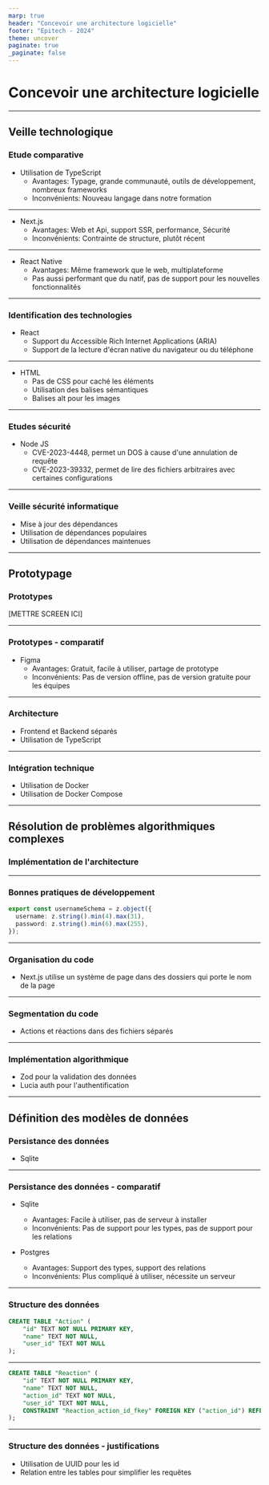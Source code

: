 ```yaml
---
marp: true
header: "Concevoir une architecture logicielle"
footer: "Epitech - 2024"
theme: uncover
paginate: true
_paginate: false
---
```


# Concevoir une architecture logicielle

---

## Veille technologique

### Etude comparative

- Utilisation de TypeScript
  - Avantages: Typage, grande communauté, outils de développement, nombreux frameworks
  - Inconvénients: Nouveau langage dans notre formation

---

- Next.js
  - Avantages: Web et Api, support SSR, performance, Sécurité
  - Inconvénients: Contrainte de structure, plutôt récent

---

- React Native
  - Avantages: Même framework que le web, multiplateforme
  - Pas aussi performant que du natif, pas de support pour les nouvelles fonctionnalités

---

### Identification des technologies

- React
  - Support du Accessible Rich Internet Applications (ARIA)
  - Support de la lecture d'écran native du navigateur ou du téléphone

---

- HTML
  - Pas de CSS pour caché les éléments
  - Utilisation des balises sémantiques
  - Balises alt pour les images

---

### Etudes sécurité

- Node JS
  - CVE-2023-4448, permet un DOS à cause d'une annulation de requête
  - CVE-2023-39332, permet de lire des fichiers arbitraires avec certaines configurations

---

### Veille sécurité informatique

- Mise à jour des dépendances
- Utilisation de dépendances populaires
- Utilisation de dépendances maintenues

---

## Prototypage

### Prototypes

[METTRE SCREEN ICI]

---

### Prototypes - comparatif

- Figma
  - Avantages: Gratuit, facile à utiliser, partage de prototype
  - Inconvénients: Pas de version offline, pas de version gratuite pour les équipes

---

### Architecture

- Frontend et Backend séparés
- Utilisation de TypeScript

---

### Intégration technique

- Utilisation de Docker
- Utilisation de Docker Compose

---

## Résolution de problèmes algorithmiques complexes

### Implémentation de l'architecture

---

### Bonnes pratiques de développement

```ts
export const usernameSchema = z.object({
  username: z.string().min(4).max(31),
  password: z.string().min(6).max(255),
});
```

---

### Organisation du code

- Next.js utilise un système de page dans des dossiers qui porte le nom de la page

---

### Segmentation du code

- Actions et réactions dans des fichiers séparés

---

### Implémentation algorithmique

- Zod pour la validation des données
- Lucia auth pour l'authentification

---

## Définition des modèles de données

### Persistance des données

- Sqlite

---

### Persistance des données - comparatif

- Sqlite

  - Avantages: Facile à utiliser, pas de serveur à installer
  - Inconvénients: Pas de support pour les types, pas de support pour les relations

- Postgres
  - Avantages: Support des types, support des relations
  - Inconvénients: Plus compliqué à utiliser, nécessite un serveur

---

### Structure des données

```sql
CREATE TABLE "Action" (
    "id" TEXT NOT NULL PRIMARY KEY,
    "name" TEXT NOT NULL,
    "user_id" TEXT NOT NULL
);
```

---

```sql
CREATE TABLE "Reaction" (
    "id" TEXT NOT NULL PRIMARY KEY,
    "name" TEXT NOT NULL,
    "action_id" TEXT NOT NULL,
    "user_id" TEXT NOT NULL,
    CONSTRAINT "Reaction_action_id_fkey" FOREIGN KEY ("action_id") REFERENCES "Action" ("id")
);
```

---

### Structure des données - justifications

- Utilisation de UUID pour les id
- Relation entre les tables pour simplifier les requêtes
